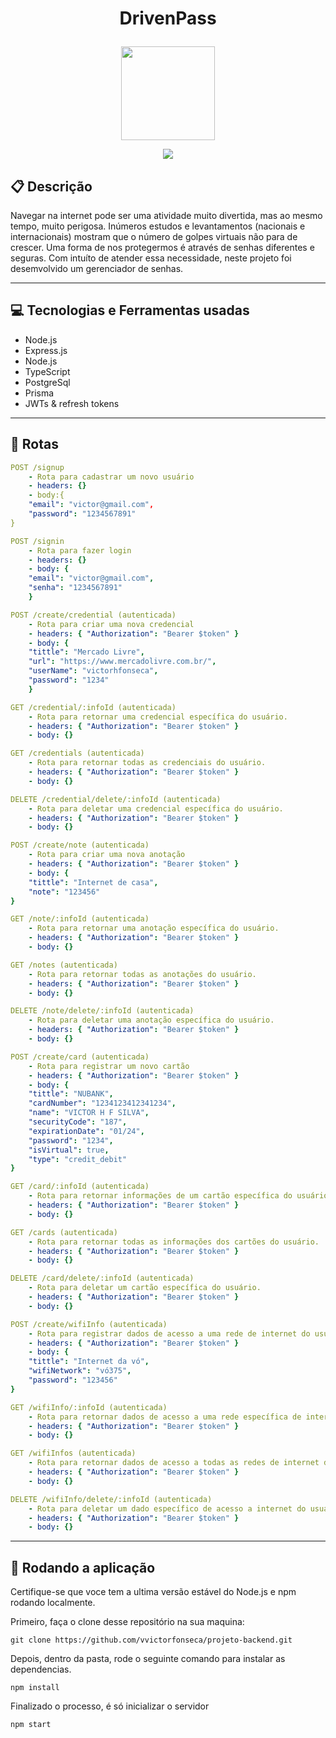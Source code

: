 # <p align = "center"> DrivenPass </p>

<p align="center">
   <img width="150" src="https://user-images.githubusercontent.com/98189571/179160172-7039b844-99f4-473e-b21b-1405b2dfb9af.svg"/>
</p>

<p align = "center">
   <img src="https://img.shields.io/badge/author-Victor Hugo Fonseca-4dae71?style=flat-square" />
</p>


##  :clipboard: Descrição

Navegar na internet pode ser uma atividade muito divertida, mas ao mesmo tempo, muito perigosa. Inúmeros estudos e levantamentos (nacionais e internacionais) mostram que o número de golpes virtuais não para de crescer. Uma forma de nos protegermos é através de senhas diferentes e seguras. Com intuíto de atender essa necessidade, neste projeto foi desemvolvido um gerenciador de senhas.

***

## :computer:	 Tecnologias e Ferramentas usadas

- Node.js
- Express.js
- Node.js
- TypeScript
- PostgreSql
- Prisma
- JWTs & refresh tokens

***

## :rocket: Rotas

```yml
POST /signup
    - Rota para cadastrar um novo usuário
    - headers: {}
    - body:{
    "email": "victor@gmail.com",
    "password": "1234567891"
}
```
    
```yml 
POST /signin
    - Rota para fazer login
    - headers: {}
    - body: {
    "email": "victor@gmail.com",
    "senha": "1234567891"
    }
```
    
```yml 
POST /create/credential (autenticada)
    - Rota para criar uma nova credencial 
    - headers: { "Authorization": "Bearer $token" }
    - body: {
    "tittle": "Mercado Livre",
    "url": "https://www.mercadolivre.com.br/",
    "userName": "victorhfonseca",
    "password": "1234"
    }
```

```yml
GET /credential/:infoId (autenticada)
    - Rota para retornar uma credencial específica do usuário.
    - headers: { "Authorization": "Bearer $token" }
    - body: {}
``` 

```yml
GET /credentials (autenticada)
    - Rota para retornar todas as credenciais do usuário.
    - headers: { "Authorization": "Bearer $token" }
    - body: {}
```
 
```yml
DELETE /credential/delete/:infoId (autenticada)
    - Rota para deletar uma credencial específica do usuário.
    - headers: { "Authorization": "Bearer $token" }
    - body: {}
```

```yml 
POST /create/note (autenticada)
    - Rota para criar uma nova anotação 
    - headers: { "Authorization": "Bearer $token" }
    - body: {
    "tittle": "Internet de casa",
    "note": "123456"
}
```

```yml
GET /note/:infoId (autenticada)
    - Rota para retornar uma anotação específica do usuário.
    - headers: { "Authorization": "Bearer $token" }
    - body: {}
``` 

```yml
GET /notes (autenticada)
    - Rota para retornar todas as anotações do usuário.
    - headers: { "Authorization": "Bearer $token" }
    - body: {}
```
 
```yml
DELETE /note/delete/:infoId (autenticada)
    - Rota para deletar uma anotação específica do usuário.
    - headers: { "Authorization": "Bearer $token" }
    - body: {}
```

```yml 
POST /create/card (autenticada)
    - Rota para registrar um novo cartão 
    - headers: { "Authorization": "Bearer $token" }
    - body: {
    "tittle": "NUBANK",
    "cardNumber": "1234123412341234",
    "name": "VICTOR H F SILVA",
    "securityCode": "187",
    "expirationDate": "01/24",
    "password": "1234",
    "isVirtual": true,
    "type": "credit_debit"
}
```

```yml
GET /card/:infoId (autenticada)
    - Rota para retornar informações de um cartão específica do usuário.
    - headers: { "Authorization": "Bearer $token" }
    - body: {}
``` 

```yml
GET /cards (autenticada)
    - Rota para retornar todas as informações dos cartões do usuário.
    - headers: { "Authorization": "Bearer $token" }
    - body: {}
```
 
```yml
DELETE /card/delete/:infoId (autenticada)
    - Rota para deletar um cartão específica do usuário.
    - headers: { "Authorization": "Bearer $token" }
    - body: {}
```

```yml 
POST /create/wifiInfo (autenticada)
    - Rota para registrar dados de acesso a uma rede de internet do usuário.
    - headers: { "Authorization": "Bearer $token" }
    - body: {
    "tittle": "Internet da vó",
    "wifiNetwork": "vó375",
    "password": "123456"
}
```

```yml
GET /wifiInfo/:infoId (autenticada)
    - Rota para retornar dados de acesso a uma rede específica de internet do usuário.
    - headers: { "Authorization": "Bearer $token" }
    - body: {}
``` 

```yml
GET /wifiInfos (autenticada)
    - Rota para retornar dados de acesso a todas as redes de internet do usuário.
    - headers: { "Authorization": "Bearer $token" }
    - body: {}
```
 
```yml
DELETE /wifiInfo/delete/:infoId (autenticada)
    - Rota para deletar um dado específico de acesso a internet do usuário
    - headers: { "Authorization": "Bearer $token" }
    - body: {}
```
***

## 🏁 Rodando a aplicação

Certifique-se que voce tem a ultima versão estável do Node.js e npm rodando localmente.

Primeiro, faça o clone desse repositório na sua maquina:

```
git clone https://github.com/vvictorfonseca/projeto-backend.git
```

Depois, dentro da pasta, rode o seguinte comando para instalar as dependencias.

```
npm install
```

Finalizado o processo, é só inicializar o servidor
```
npm start
```
